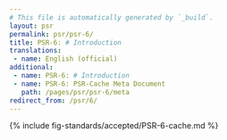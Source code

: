 ```yaml
---
# This file is automatically generated by `_build`.
layout: psr
permalink: psr/psr-6/
title: PSR-6: # Introduction
translations:
 - name: English (official)
additional:
 - name: PSR-6: # Introduction
 - name: PSR-6: PSR-Cache Meta Document
   path: /pages/psr/psr-6/meta
redirect_from: /psr/6/
---
```


{% include fig-standards/accepted/PSR-6-cache.md %}